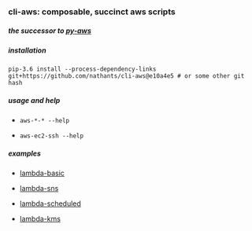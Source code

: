 ### cli-aws: composable, succinct aws scripts

##### the successor to [py-aws](https://github.com/nathants/py-aws)

##### installation
`pip-3.6 install --process-dependency-links git+https://github.com/nathants/cli-aws@e10a4e5 # or some other git hash`

##### usage and help

- `aws-*-* --help`

- `aws-ec2-ssh --help`


##### examples

- [lambda-basic](./examples/lambda_basic.py)

- [lambda-sns](./examples/lambda_sns.py)

- [lambda-scheduled](./examples/lambda_scheduled.py)

- [lambda-kms](./examples/lambda_kms.py)
